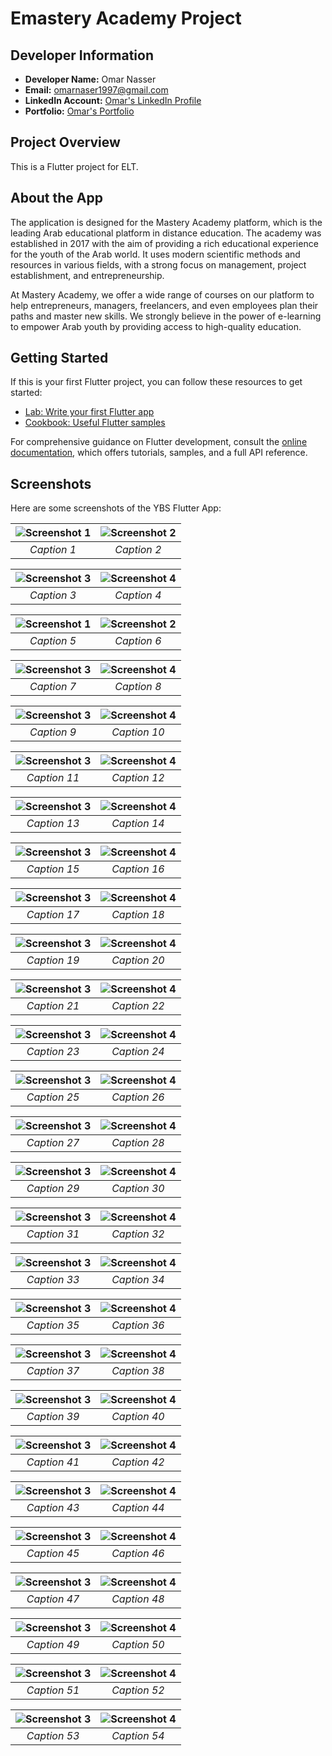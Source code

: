 # Emastery Academy Project

## Developer Information
- **Developer Name:** Omar Nasser
- **Email:** omarnaser1997@gmail.com
- **LinkedIn Account:** [Omar's LinkedIn Profile](https://www.linkedin.com/in/omar-mouhamad-nasser/)
- **Portfolio:** [Omar's Portfolio](https://omar-nasser-portfolio.web.app#/)

## Project Overview
This is a Flutter project for ELT.

## About the App
The application is designed for the Mastery Academy platform, which is the leading Arab educational platform in distance education. The academy was established in 2017 with the aim of providing a rich educational experience for the youth of the Arab world. It uses modern scientific methods and resources in various fields, with a strong focus on management, project establishment, and entrepreneurship.

At Mastery Academy, we offer a wide range of courses on our platform to help entrepreneurs, managers, freelancers, and even employees plan their paths and master new skills. We strongly believe in the power of e-learning to empower Arab youth by providing access to high-quality education.

## Getting Started
If this is your first Flutter project, you can follow these resources to get started:
- [Lab: Write your first Flutter app](https://docs.flutter.dev/get-started/codelab)
- [Cookbook: Useful Flutter samples](https://docs.flutter.dev/cookbook)

For comprehensive guidance on Flutter development, consult the [online documentation](https://docs.flutter.dev/), which offers tutorials, samples, and a full API reference.

## Screenshots

Here are some screenshots of the YBS Flutter App:

| ![Screenshot 1](images/screenshot1.png) | ![Screenshot 2](images/screenshot2.png) |
| :-------------------------------------: | :-------------------------------------: |
|              *Caption 1*                |              *Caption 2*                |

| ![Screenshot 3](images/screenshot3.png) | ![Screenshot 4](images/screenshot4.png) |
| :-------------------------------------: | :-------------------------------------: |
|              *Caption 3*                |              *Caption 4*                |

| ![Screenshot 1](images/screenshot5.png) | ![Screenshot 2](images/screenshot6.png) |
|:---------------------------------------:|:---------------------------------------:|
|               *Caption 5*               |               *Caption 6*               |

| ![Screenshot 3](images/screenshot7.png) | ![Screenshot 4](images/screenshot8.png)  |
|:---------------------------------------:|:----------------------------------------:|
|               *Caption 7*               |               *Caption 8*                |

| ![Screenshot 3](images/screenshot9.png) | ![Screenshot 4](images/screenshot10.png) |
|:---------------------------------------:|:----------------------------------------:|
|               *Caption 9*               |               *Caption 10*               |

| ![Screenshot 3](images/screenshot11.png) | ![Screenshot 4](images/screenshot12.png) |
|:----------------------------------------:|:----------------------------------------:|
|               *Caption 11*               |               *Caption 12*               |

| ![Screenshot 3](images/screenshot13.png) | ![Screenshot 4](images/screenshot14.png) |
|:----------------------------------------:|:----------------------------------------:|
|               *Caption 13*               |               *Caption 14*               |

| ![Screenshot 3](images/screenshot15.png) | ![Screenshot 4](images/screenshot16.png) |
|:----------------------------------------:|:----------------------------------------:|
|               *Caption 15*               |               *Caption 16*               |

| ![Screenshot 3](images/screenshot17.png) | ![Screenshot 4](images/screenshot18.png) |
|:----------------------------------------:|:----------------------------------------:|
|               *Caption 17*               |               *Caption 18*               |

| ![Screenshot 3](images/screenshot19.png) | ![Screenshot 4](images/screenshot20.png) |
|:----------------------------------------:|:----------------------------------------:|
|               *Caption 19*               |               *Caption 20*               |

| ![Screenshot 3](images/screenshot21.png) | ![Screenshot 4](images/screenshot22.png) |
|:----------------------------------------:|:----------------------------------------:|
|               *Caption 21*               |               *Caption 22*               |

| ![Screenshot 3](images/screenshot23.png) | ![Screenshot 4](images/screenshot24.png) |
|:----------------------------------------:|:----------------------------------------:|
|               *Caption 23*               |               *Caption 24*               |

| ![Screenshot 3](images/screenshot25.png) | ![Screenshot 4](images/screenshot26.png) |
|:----------------------------------------:|:----------------------------------------:|
|               *Caption 25*               |               *Caption 26*               |

| ![Screenshot 3](images/screenshot27.png) | ![Screenshot 4](images/screenshot28.png) |
|:----------------------------------------:|:----------------------------------------:|
|               *Caption 27*               |               *Caption 28*               |

| ![Screenshot 3](images/screenshot29.png) | ![Screenshot 4](images/screenshot30.png) |
|:----------------------------------------:|:----------------------------------------:|
|               *Caption 29*               |               *Caption 30*               |

| ![Screenshot 3](images/screenshot31.png) | ![Screenshot 4](images/screenshot32.png) |
|:----------------------------------------:|:----------------------------------------:|
|               *Caption 31*               |               *Caption 32*               |

| ![Screenshot 3](images/screenshot33.png) | ![Screenshot 4](images/screenshot34.png) |
|:----------------------------------------:|:----------------------------------------:|
|               *Caption 33*               |               *Caption 34*               |

| ![Screenshot 3](images/screenshot35.png) | ![Screenshot 4](images/screenshot36.png) |
|:----------------------------------------:|:----------------------------------------:|
|               *Caption 35*               |               *Caption 36*               |

| ![Screenshot 3](images/screenshot37.png) | ![Screenshot 4](images/screenshot38.png) |
|:----------------------------------------:|:----------------------------------------:|
|               *Caption 37*               |               *Caption 38*               |

| ![Screenshot 3](images/screenshot39.png) | ![Screenshot 4](images/screenshot40.png) |
|:----------------------------------------:|:----------------------------------------:|
|               *Caption 39*               |               *Caption 40*               |

| ![Screenshot 3](images/screenshot41.png) | ![Screenshot 4](images/screenshot42.png) |
|:----------------------------------------:|:----------------------------------------:|
|               *Caption 41*               |               *Caption 42*               |

| ![Screenshot 3](images/screenshot43.png) | ![Screenshot 4](images/screenshot44.png) |
|:----------------------------------------:|:----------------------------------------:|
|               *Caption 43*               |               *Caption 44*               |

| ![Screenshot 3](images/screenshot45.png) | ![Screenshot 4](images/screenshot46.png) |
|:----------------------------------------:|:----------------------------------------:|
|               *Caption 45*               |               *Caption 46*               |

| ![Screenshot 3](images/screenshot47.png) | ![Screenshot 4](images/screenshot48.png) |
|:----------------------------------------:|:----------------------------------------:|
|               *Caption 47*               |               *Caption 48*               |

| ![Screenshot 3](images/screenshot49.png) | ![Screenshot 4](images/screenshot50.png) |
|:----------------------------------------:|:----------------------------------------:|
|               *Caption 49*               |               *Caption 50*               |

| ![Screenshot 3](images/screenshot51.png) | ![Screenshot 4](images/screenshot52.png) |
|:----------------------------------------:|:----------------------------------------:|
|               *Caption 51*               |               *Caption 52*               |

| ![Screenshot 3](images/screenshot53.png) | ![Screenshot 4](images/screenshot54.png) |
|:----------------------------------------:|:----------------------------------------:|
|               *Caption 53*               |               *Caption 54*               |
